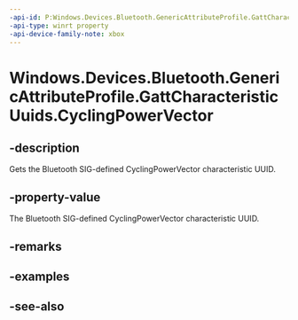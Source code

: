 ```yaml
---
-api-id: P:Windows.Devices.Bluetooth.GenericAttributeProfile.GattCharacteristicUuids.CyclingPowerVector
-api-type: winrt property
-api-device-family-note: xbox
---
```


<!-- Property syntax
public System.Guid CyclingPowerVector { get; }
-->

# Windows.Devices.Bluetooth.GenericAttributeProfile.GattCharacteristicUuids.CyclingPowerVector

## -description
Gets the Bluetooth SIG-defined CyclingPowerVector characteristic UUID.

## -property-value
The Bluetooth SIG-defined CyclingPowerVector characteristic UUID.

## -remarks

## -examples

## -see-also
